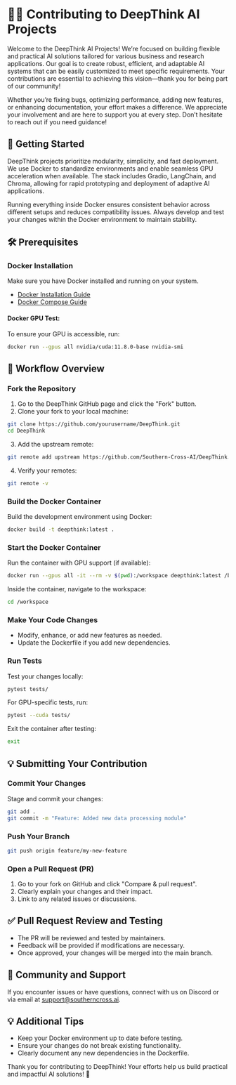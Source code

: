 # 🧠✨ Contributing to DeepThink AI Projects

Welcome to the DeepThink AI Projects! We’re focused on building flexible and practical AI solutions tailored for various business and research applications. Our goal is to create robust, efficient, and adaptable AI systems that can be easily customized to meet specific requirements. Your contributions are essential to achieving this vision—thank you for being part of our community!

Whether you’re fixing bugs, optimizing performance, adding new features, or enhancing documentation, your effort makes a difference. We appreciate your involvement and are here to support you at every step. Don’t hesitate to reach out if you need guidance!

## 📝 Getting Started

DeepThink projects prioritize modularity, simplicity, and fast deployment. We use Docker to standardize environments and enable seamless GPU acceleration when available. The stack includes Gradio, LangChain, and Chroma, allowing for rapid prototyping and deployment of adaptive AI applications.

Running everything inside Docker ensures consistent behavior across different setups and reduces compatibility issues. Always develop and test your changes within the Docker environment to maintain stability.

## 🛠️ Prerequisites

### Docker Installation

Make sure you have Docker installed and running on your system.

- [Docker Installation Guide](https://docs.docker.com/get-docker/)
- [Docker Compose Guide](https://docs.docker.com/compose/)

#### Docker GPU Test:

To ensure your GPU is accessible, run:

```bash
docker run --gpus all nvidia/cuda:11.8.0-base nvidia-smi
```

## 🚀 Workflow Overview

### Fork the Repository

1. Go to the DeepThink GitHub page and click the "Fork" button.
2. Clone your fork to your local machine:

```bash
git clone https://github.com/yourusername/DeepThink.git
cd DeepThink
```

3. Add the upstream remote:

```bash
git remote add upstream https://github.com/Southern-Cross-AI/DeepThink.git
```

4. Verify your remotes:

```bash
git remote -v
```

### Build the Docker Container

Build the development environment using Docker:

```bash
docker build -t deepthink:latest .
```

### Start the Docker Container

Run the container with GPU support (if available):

```bash
docker run --gpus all -it --rm -v $(pwd):/workspace deepthink:latest /bin/bash
```

Inside the container, navigate to the workspace:

```bash
cd /workspace
```

### Make Your Code Changes

- Modify, enhance, or add new features as needed.
- Update the Dockerfile if you add new dependencies.

### Run Tests

Test your changes locally:

```bash
pytest tests/
```

For GPU-specific tests, run:

```bash
pytest --cuda tests/
```

Exit the container after testing:

```bash
exit
```

## 💡 Submitting Your Contribution

### Commit Your Changes

Stage and commit your changes:

```bash
git add .
git commit -m "Feature: Added new data processing module"
```

### Push Your Branch

```bash
git push origin feature/my-new-feature
```

### Open a Pull Request (PR)

1. Go to your fork on GitHub and click "Compare & pull request".
2. Clearly explain your changes and their impact.
3. Link to any related issues or discussions.

## ✅ Pull Request Review and Testing

- The PR will be reviewed and tested by maintainers.
- Feedback will be provided if modifications are necessary.
- Once approved, your changes will be merged into the main branch.

## 🤝 Community and Support

If you encounter issues or have questions, connect with us on Discord or via email at [support@southerncross.ai](mailto:support@southerncross.ai).

## 💡 Additional Tips

- Keep your Docker environment up to date before testing.
- Ensure your changes do not break existing functionality.
- Clearly document any new dependencies in the Dockerfile.

Thank you for contributing to DeepThink! Your efforts help us build practical and impactful AI solutions! 🎉
